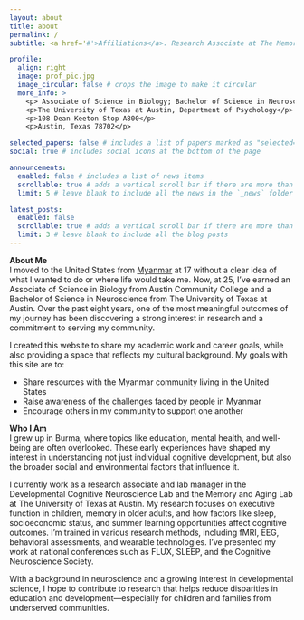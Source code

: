 ```yaml
---
layout: about
title: about
permalink: /
subtitle: <a href='#'>Affiliations</a>. Research Associate at The Memory and Aging Lab & The Developmental Cognitive Neuroscience Lab.

profile:
  align: right
  image: prof_pic.jpg
  image_circular: false # crops the image to make it circular
  more_info: >
    <p> Associate of Science in Biology; Bachelor of Science in Neuroscience
    <p>The University of Texas at Austin, Department of Psychology</p>
    <p>108 Dean Keeton Stop A800</p>
    <p>Austin, Texas 78702</p>

selected_papers: false # includes a list of papers marked as "selected={true}"
social: true # includes social icons at the bottom of the page

announcements:
  enabled: false # includes a list of news items
  scrollable: true # adds a vertical scroll bar if there are more than 3 news items
  limit: 5 # leave blank to include all the news in the `_news` folder

latest_posts:
  enabled: false
  scrollable: true # adds a vertical scroll bar if there are more than 3 new posts items
  limit: 3 # leave blank to include all the blog posts
---
```


**About Me**  
I moved to the United States from [Myanmar](https://chuu-n.github.io/blog/) at 17 without a clear idea of what I wanted to do or where life would take me. Now, at 25, I’ve earned an Associate of Science in Biology from Austin Community College and a Bachelor of Science in Neuroscience from The University of Texas at Austin. Over the past eight years, one of the most meaningful outcomes of my journey has been discovering a strong interest in research and a commitment to serving my community.

I created this website to share my academic work and career goals, while also providing a space that reflects my cultural background. My goals with this site are to:

- Share resources with the Myanmar community living in the United States  
- Raise awareness of the challenges faced by people in Myanmar  
- Encourage others in my community to support one another  

**Who I Am**  
I grew up in Burma, where topics like education, mental health, and well-being are often overlooked. These early experiences have shaped my interest in understanding not just individual cognitive development, but also the broader social and environmental factors that influence it.

I currently work as a research associate and lab manager in the Developmental Cognitive Neuroscience Lab and the Memory and Aging Lab at The University of Texas at Austin. My research focuses on executive function in children, memory in older adults, and how factors like sleep, socioeconomic status, and summer learning opportunities affect cognitive outcomes. I’m trained in various research methods, including fMRI, EEG, behavioral assessments, and wearable technologies. I’ve presented my work at national conferences such as FLUX, SLEEP, and the Cognitive Neuroscience Society.

With a background in neuroscience and a growing interest in developmental science, I hope to contribute to research that helps reduce disparities in education and development—especially for children and families from underserved communities.
